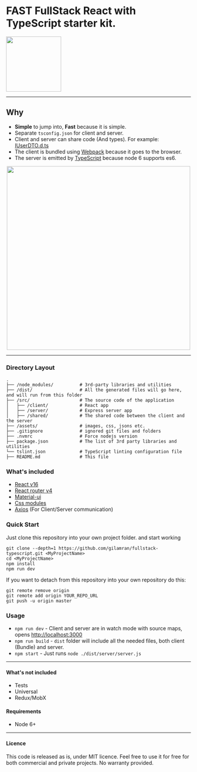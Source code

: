 # FAST FullStack React with TypeScript starter kit.

<img src="https://github.com/gilamran/fullstack-typescript/raw/master/assets/images/logo.png" width="150">

---

## Why

* **Simple** to jump into, **Fast** because it is simple.
* Separate `tsconfig.json` for client and server.
* Client and server can share code (And types). For example: [IUserDTO.d.ts](https://github.com/gilamran/fullstack-typescript/blob/master/src/shared/IUserDTO.d.ts)
* The client is bundled using [Webpack](https://webpack.github.io/) because it goes to the browser.
* The server is emitted by [TypeScript](https://github.com/Microsoft/TypeScript) because node 6 supports es6.

<p align="center"> 
<img src="https://github.com/gilamran/fullstack-typescript/raw/master/assets/images/flow.png" width="500">
</p>

---

### Directory Layout

```
.
├── /node_modules/          # 3rd-party libraries and utilities
├── /dist/                  # All the generated files will go here, and will run from this folder
├── /src/                   # The source code of the application
│   ├── /client/            # React app
│   ├── /server/            # Express server app
│   ├── /shared/            # The shared code between the client and the server
├── /assets/                # images, css, jsons etc.
├── .gitignore              # ignored git files and folders
├── .nvmrc                  # Force nodejs version
├── package.json            # The list of 3rd party libraries and utilities
└── tslint.json             # TypeScript linting configuration file
├── README.md               # This file
```

### What's included

* [React v16](https://facebook.github.io/react/)
* [React router v4](https://github.com/ReactTraining/react-router)
* [Material-ui](https://github.com/mui-org/material-ui)
* [Css modules](https://github.com/css-modules/css-modules)
* [Axios](https://github.com/mzabriskie/axios) (For Client/Server communication)

### Quick Start

Just clone this repository into your own project folder. and start working
```
git clone --depth=1 https://github.com/gilamran/fullstack-typescript.git <MyProjectName>
cd <MyProjectName>
npm install
npm run dev
```

If you want to detach from this repository into your own repository do this:
```
git remote remove origin
git remote add origin YOUR_REPO_URL
git push -u origin master
```

### Usage

* `npm run dev` - Client and server are in watch mode with source maps, opens [http://localhost:3000](http://localhost:3000)
* `npm run build` - `dist` folder will include all the needed files, both client (Bundle) and server.
* `npm start` - Just runs `node ./dist/server/server.js`  

---

#### What's not included

* Tests
* Universal
* Redux/MobX

#### Requirements

* Node 6+

---

#### Licence

This code is released as is, under MIT licence. Feel free to use it for free for both commercial and private projects. No warranty provided.
